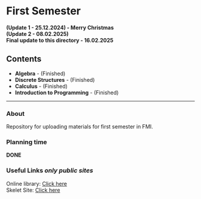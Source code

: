 # First Semester
**(Update 1 - 25.12.2024) - Merry Christmas** \
**(Update 2 - 08.02.2025)** \
**Final update to this directory - 16.02.2025**

## Contents

- **Algebra** - (Finished)
- **Discrete Structures** - (Finished) 
- **Calculus** - (Finished)
- **Introduction to Programming** - (Finished)
  
---

### About

Repository for uploading materials for first semester in FMI.

### Planning time

**DONE**

### Useful Links *only public sites*

Online library: [Click here](https://debian.fmi.uni-sofia.bg/study/index.html) \
Skelet Site: [Click here](https://skelet.ludost.net/)
